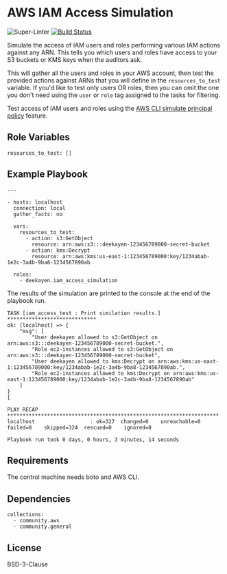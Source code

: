 AWS IAM Access Simulation
=========================

![Super-Linter](https://github.com/deekayen/ansible-role-iam_access_simulation/workflows/Super-Linter/badge.svg) [![Build Status](https://travis-ci.org/deekayen/ansible-role-iam_access_simulation.svg?branch=main)](https://travis-ci.org/deekayen/ansible-role-iam_access_simulation)

Simulate the access of IAM users and roles performing various IAM actions against any ARN. This tells you which users and roles have access to your S3 buckets or KMS keys when the auditors ask.

This will gather all the users and roles in your AWS account, then test the provided actions against ARNs that you will define in the `resources_to_test` variable. If you'd like to test only users OR roles, then you can omit the one you don't need using the `user` or `role` tag assigned to the tasks for filtering.

Test access of IAM users and roles using the [AWS CLI simulate principal policy](https://docs.aws.amazon.com/cli/latest/reference/iam/simulate-principal-policy.html) feature.

## Role Variables

```
resources_to_test: []
```

## Example Playbook

```
---

- hosts: localhost
  connection: local
  gather_facts: no

  vars:
    resources_to_test:
      - action: s3:GetObject
        resource: arn:aws:s3:::deekayen-123456789000-secret-bucket
      - action: kms:Decrypt
        resource: arn:aws:kms:us-east-1:123456789000:key/1234abab-1e2c-3a4b-9ba8-1234567890ab

  roles:
    - deekayen.iam_access_simulation
```

The results of the simulation are printed to the console at the end of the playbook run.

```
TASK [iam_access_test : Print similation results.] *****************************
ok: [localhost] => {
    "msg": [
        "User deekayen allowed to s3:GetObject on arn:aws:s3:::deekayen-123456789000-secret-bucket.", 
        "Role ec2-instances allowed to s3:GetObject on arn:aws:s3:::deekayen-123456789000-secret-bucket", 
        "User deekayen allowed to kms:Decrypt on arn:aws:kms:us-east-1:123456789000:key/1234abab-1e2c-3a4b-9ba8-1234567890ab.", 
        "Role ec2-instances allowed to kms:Decrypt on arn:aws:kms:us-east-1:123456789000:key/1234abab-1e2c-3a4b-9ba8-1234567890ab"
    ]
}
[

PLAY RECAP *********************************************************************
localhost                  : ok=327  changed=0    unreachable=0    failed=0    skipped=324  rescued=0    ignored=0   

Playbook run took 0 days, 0 hours, 3 minutes, 14 seconds
```

## Requirements

The control machine needs boto and AWS CLI.

## Dependencies

```
collections:
  - community.aws
  - community.general
```

## License

BSD-3-Clause
